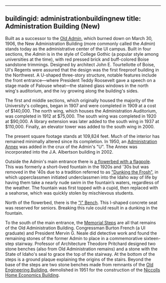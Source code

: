 ---

buildingid: administrationbuildingnew
title: Administration Building (New)
------------------------------------

Built as a successor to the [Old Admin](/digital/campus/buildings/administrationbuildingold), which burned down on March 30, 1906, the New Administration Building (more commonly called the *Admin*) stands today as the administrative center of the UI campus. Built in four sections, the *Admin* is in the style of College Gothic (a popular style among universities at the time), with red pressed brick and buff-colored Boise sandstone trimmings. Designed by architect John E. Tourtellotte of Boise, UI's Regents were assured that the design was the first fireproof building in the Northwest. A U-shaped three-story structure, notable features include the front entrance—where President Teddy Roosevelt gave a speech on a stage made of Palouse wheat—the stained glass windows in the north wing's auditorium, and the ivy growing along the building's sides.

The first and middle sections, which originally housed the majority of the University's colleges, began in 1907 and were completed in 1909 at a cost of \$140,000. The north wing, which houses the Administration Auditorium, was completed in 1912 at \$75,000. The south wing was completed in 1920 at \$90,000. A library extension was later added to the south wing in 1937 at \$110,000. Finally, an elevator tower was added to the south wing in 2000.

The present square footage stands at 109,824 feet. Much of the interior has remained minimally altered since its completion. In 1950, an [Administration Annex](/digital/campus/items/campus02304) was added in the crux of the Admin's "U". The Annex was incorporated into the J.A. Albertson building in 2002.

Outside the Admin's main entrance there is [a flowerbed with a flagpole](/digital/campus/items/campus02182). This was formerly a short-lived fountain in the 1920s and '30s but was removed in the '40s due to a tradition referred to as ["Dunking the Frosh"](/digital/campus/items/campus00161.html), in which upperclassmen initiated underclassmen into the Idaho way of life by having them take a nearly nude swim in the fountain’s waters, regardless of the weather. The fountain was first topped with a cupid, then replaced with a seahorse, which was quickly stolen by mischievous students.

North of the flowerbed, there is the ["I" Bench](/digital/campus/items/campus00022). This I-shaped concrete seat was reserved for seniors. Breaking this rule could result in a dunking in the fountain.

To the south of the main entrance, the [Memorial Steps](/digital/campus/items/campus03039) are all that remains of the Old Administration Building. Congressman Burton French (a UI graduate) and President Mervin G. Neale did detective work and found the remaining stones of the former Admin to place in a commemorative sixteen-step stairway. Professor of Architecture Theodore Pritchard designed two stone benches (also from Old Administration remains) and a stone with the State of Idaho's seal to grace the top of the stairway. At the bottom of the steps is a ground plaque explaining the origins of the stairs. Beyond the base of the steps are two stone benches made from remnants of the [Old Engineering Building](/digital/campus/buildings/engineeringbuildingold), demolished in 1951 for the construction of the [Niccolls Home Economics Building](/digital/campus/buildings/niccollshomeeconomicsbuilding).
